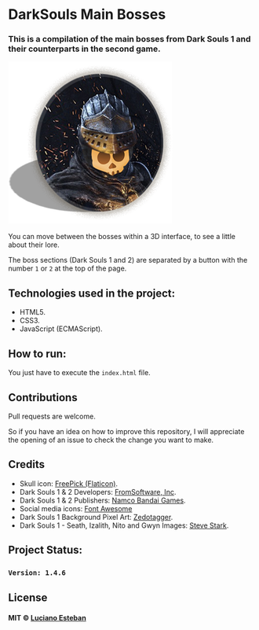 # DarkSouls Main Bosses

### This is a compilation of the main bosses from Dark Souls 1 and their counterparts in the second game.

![](src/logo.png)

You can move between the bosses within a 3D interface, to see a little about their lore.

The boss sections (Dark Souls 1 and 2) are separated by a button with the number `1` or `2` at the top of the page.

## Technologies used in the project:

- HTML5.
- CSS3.
- JavaScript (ECMAScript).

## How to run:

You just have to execute the `index.html` file.

## Contributions

Pull requests are welcome.

So if you have an idea on how to improve this repository, I will appreciate
the opening of an issue to check the change you want to make.

## Credits

- Skull icon: [FreePick (Flaticon)](https://www.flaticon.com/free-icon/skull_556107).
- Dark Souls 1 & 2 Developers: [FromSoftware, Inc](https://www.fromsoftware.jp/ww/index.html).
- Dark Souls 1 & 2 Publishers: [Namco Bandai Games](https://www.bandainamcoent.com/es/).
- Social media icons: [Font Awesome](https://fontawesome.com/)
- Dark Souls 1 Background Pixel Art: [Zedotagger](https://twitter.com/Zedotagger).
- Dark Souls 1 - Seath, Izalith, Nito and Gwyn Images: [Steve Stark](https://twitter.com/sstarkm).

## Project Status:

### `Version: 1.4.6`

## License

#### MIT © [Luciano Esteban](https://github.com/LucioFex)
